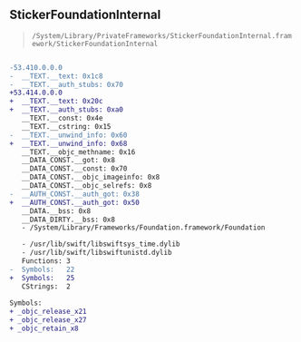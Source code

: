 ## StickerFoundationInternal

> `/System/Library/PrivateFrameworks/StickerFoundationInternal.framework/StickerFoundationInternal`

```diff

-53.410.0.0.0
-  __TEXT.__text: 0x1c8
-  __TEXT.__auth_stubs: 0x70
+53.414.0.0.0
+  __TEXT.__text: 0x20c
+  __TEXT.__auth_stubs: 0xa0
   __TEXT.__const: 0x4e
   __TEXT.__cstring: 0x15
-  __TEXT.__unwind_info: 0x60
+  __TEXT.__unwind_info: 0x68
   __TEXT.__objc_methname: 0x16
   __DATA_CONST.__got: 0x8
   __DATA_CONST.__const: 0x70
   __DATA_CONST.__objc_imageinfo: 0x8
   __DATA_CONST.__objc_selrefs: 0x8
-  __AUTH_CONST.__auth_got: 0x38
+  __AUTH_CONST.__auth_got: 0x50
   __DATA.__bss: 0x8
   __DATA_DIRTY.__bss: 0x8
   - /System/Library/Frameworks/Foundation.framework/Foundation

   - /usr/lib/swift/libswiftsys_time.dylib
   - /usr/lib/swift/libswiftunistd.dylib
   Functions: 3
-  Symbols:   22
+  Symbols:   25
   CStrings:  2
 
Symbols:
+ _objc_release_x21
+ _objc_release_x27
+ _objc_retain_x8

```
